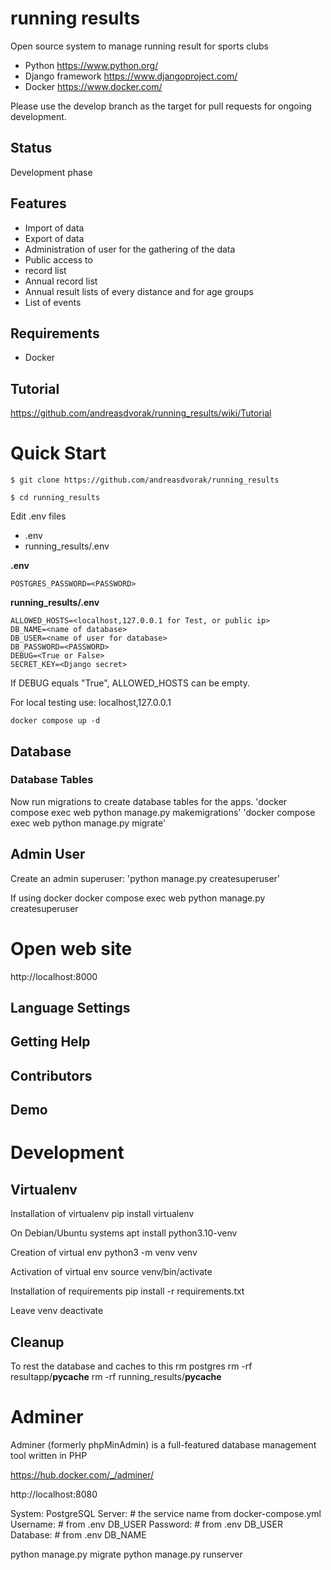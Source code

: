 # running results
Open source system to manage running result for sports clubs
* Python https://www.python.org/
* Django framework https://www.djangoproject.com/
* Docker https://www.docker.com/

Please use the develop branch as the target for pull requests for ongoing development.

## Status
Development phase

## Features
* Import of data
* Export of data
* Administration of user for the gathering of the data
* Public access to
* record list
* Annual record list
* Annual result lists of every distance and for age groups
* List of events

## Requirements
* Docker

## Tutorial
https://github.com/andreasdvorak/running_results/wiki/Tutorial

# Quick Start
`$ git clone https://github.com/andreasdvorak/running_results`

`$ cd running_results`

Edit .env files
* .env
* running_results/.env

**.env**

`POSTGRES_PASSWORD=<PASSWORD>`

**running_results/.env**

```
ALLOWED_HOSTS=<localhost,127.0.0.1 for Test, or public ip>
DB_NAME=<name of database>
DB_USER=<name of user for database>
DB_PASSWORD=<PASSWORD>
DEBUG=<True or False>
SECRET_KEY=<Django secret>
```

If DEBUG equals "True", ALLOWED_HOSTS can be empty.

For local testing use: localhost,127.0.0.1

    docker compose up -d

## Database

### Database Tables
Now run migrations to create database tables for the apps.
'docker compose exec web python manage.py makemigrations'
'docker compose exec web python manage.py migrate'

## Admin User
Create an admin superuser:
'python manage.py createsuperuser'

If using docker
    docker compose exec web python manage.py createsuperuser

# Open web site
http://localhost:8000

## Language Settings

## Getting Help

## Contributors

## Demo

# Development
## Virtualenv
Installation of virtualenv
    pip install virtualenv

On Debian/Ubuntu systems
    apt install python3.10-venv

Creation of virtual env
    python3 -m venv venv

Activation of virtual env
    source venv/bin/activate

Installation of requirements
    pip install -r requirements.txt

Leave venv
    deactivate

## Cleanup
To rest the database and caches to this
    rm postgres
    rm -rf resultapp/__pycache__
    rm -rf running_results/__pycache__


# Adminer
Adminer (formerly phpMinAdmin) is a full-featured database management tool written in PHP

https://hub.docker.com/_/adminer/

http://localhost:8080

System: PostgreSQL
Server: # the service name from docker-compose.yml
Username: # from .env DB_USER
Password: # from .env DB_USER
Database: # from .env DB_NAME


python manage.py migrate
python manage.py runserver
